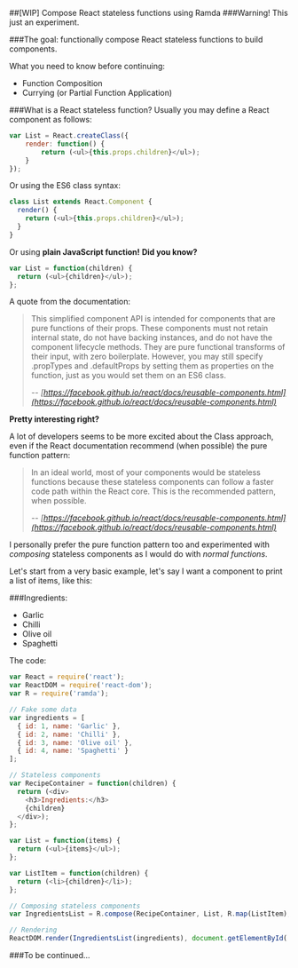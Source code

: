 ##[WIP] Compose React stateless functions using Ramda
###Warning! This just an experiment.

###The goal: functionally compose React stateless functions to build components.

What you need to know before continuing:

- Function Composition
- Currying (or Partial Function Application)

###What is a React stateless function?
Usually you may define a React component as follows:

```javascript
var List = React.createClass({
	render: function() {
		return (<ul>{this.props.children}</ul>);
	}
});
```

Or using the ES6 class syntax:

```javascript
class List extends React.Component {
  render() {
    return (<ul>{this.props.children}</ul>);
  }
}
```

Or using __plain JavaScript function!__ __Did you know?__

```javascript
var List = function(children) {
  return (<ul>{children}</ul>);
};
```

A quote from the documentation:

> This simplified component API is intended for components that are pure functions of their props. These components must not retain internal state, do not have backing instances, and do not have the component lifecycle methods. They are pure functional transforms of their input, with zero boilerplate. However, you may still specify .propTypes and .defaultProps by setting them as properties on the function, just as you would set them on an ES6 class.
> 
> -- <cite>[https://facebook.github.io/react/docs/reusable-components.html](https://facebook.github.io/react/docs/reusable-components.html)</cite>

__Pretty interesting right?__

A lot of developers seems to be more excited about the Class approach, even if the React documentation recommend (when possible) the pure function pattern:

> In an ideal world, most of your components would be stateless functions because these stateless components can follow a faster code path within the React core. This is the recommended pattern, when possible.
> 
> -- <cite>[https://facebook.github.io/react/docs/reusable-components.html](https://facebook.github.io/react/docs/reusable-components.html)</cite>

I personally prefer the pure function pattern too and experimented with _composing_ stateless components as I would do with _normal functions_. 

Let's start from a very basic example, let's say I want a component to print a list of items, like this:

###Ingredients:

- Garlic
- Chilli
- Olive oil
- Spaghetti

The code:

```javascript
var React = require('react');
var ReactDOM = require('react-dom');
var R = require('ramda');

// Fake some data
var ingredients = [
  { id: 1, name: 'Garlic' },
  { id: 2, name: 'Chilli' },
  { id: 3, name: 'Olive oil' },
  { id: 4, name: 'Spaghetti' }
];

// Stateless components
var RecipeContainer = function(children) {
  return (<div>
    <h3>Ingredients:</h3>
    {children}
  </div>);
};

var List = function(items) {
  return (<ul>{items}</ul>);
};

var ListItem = function(children) {
  return (<li>{children}</li>);
};

// Composing stateless components
var IngredientsList = R.compose(RecipeContainer, List, R.map(ListItem), R.map(R.prop('name')));

// Rendering
ReactDOM.render(IngredientsList(ingredients), document.getElementById('app'));
```

###To be continued...